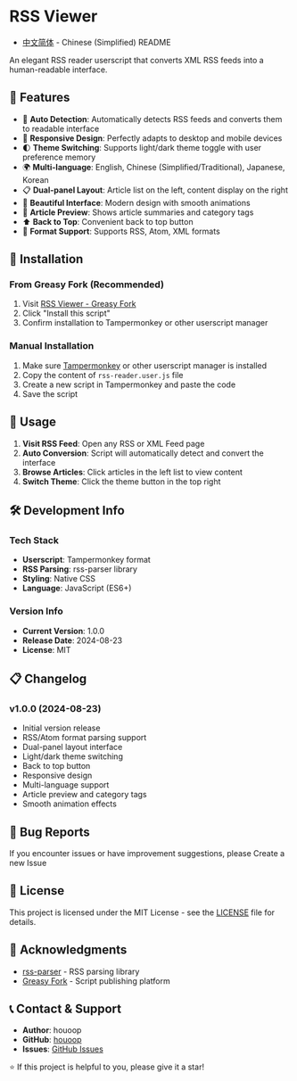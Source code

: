 # RSS Viewer

- [中文简体](README.zh-CN.md) - Chinese (Simplified) README

An elegant RSS reader userscript that converts XML RSS feeds into a human-readable interface.

## 🌟 Features

- 🔄 **Auto Detection**: Automatically detects RSS feeds and converts them to readable interface
- 📱 **Responsive Design**: Perfectly adapts to desktop and mobile devices
- 🌓 **Theme Switching**: Supports light/dark theme toggle with user preference memory
- 🌍 **Multi-language**: English, Chinese (Simplified/Traditional), Japanese, Korean
- 📋 **Dual-panel Layout**: Article list on the left, content display on the right
- 🎨 **Beautiful Interface**: Modern design with smooth animations
- 🔖 **Article Preview**: Shows article summaries and category tags
- ⬆️ **Back to Top**: Convenient back to top button
- 📜 **Format Support**: Supports RSS, Atom, XML formats

## 🚀 Installation

### From Greasy Fork (Recommended)

1. Visit [RSS Viewer - Greasy Fork](https://greasyfork.org/scripts/546910-rss-viewer)
2. Click "Install this script"
3. Confirm installation to Tampermonkey or other userscript manager

### Manual Installation

1. Make sure [Tampermonkey](https://www.tampermonkey.net/) or other userscript manager is installed
2. Copy the content of `rss-reader.user.js` file
3. Create a new script in Tampermonkey and paste the code
4. Save the script

## 📖 Usage

1. **Visit RSS Feed**: Open any RSS or XML Feed page
2. **Auto Conversion**: Script will automatically detect and convert the interface
3. **Browse Articles**: Click articles in the left list to view content
4. **Switch Theme**: Click the theme button in the top right



## 🛠️ Development Info

### Tech Stack
- **Userscript**: Tampermonkey format
- **RSS Parsing**: rss-parser library
- **Styling**: Native CSS
- **Language**: JavaScript (ES6+)


### Version Info
- **Current Version**: 1.0.0
- **Release Date**: 2024-08-23
- **License**: MIT

## 📋 Changelog

### v1.0.0 (2024-08-23)
- Initial version release
- RSS/Atom format parsing support
- Dual-panel layout interface
- Light/dark theme switching
- Back to top button
- Responsive design
- Multi-language support
- Article preview and category tags
- Smooth animation effects

## 🐛 Bug Reports

If you encounter issues or have improvement suggestions, please Create a new Issue

## 📄 License

This project is licensed under the MIT License - see the [LICENSE](LICENSE) file for details.

## 🙏 Acknowledgments

- [rss-parser](https://github.com/rbren/rss-parser) - RSS parsing library
- [Greasy Fork](https://greasyfork.org/) - Script publishing platform

## 📞 Contact & Support

- **Author**: houoop
- **GitHub**: [houoop](https://github.com/houoop)
- **Issues**: [GitHub Issues](https://github.com/houoop/rss-viewer/issues)


⭐ If this project is helpful to you, please give it a star!